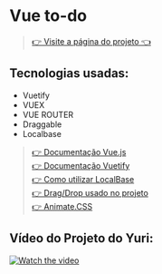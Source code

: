 # Vue to-do

> [👉 Visite a página do projeto 👈](https://vue-to-do-list-rafaella.netlify.app/)<br>

## Tecnologias usadas:
- Vuetify
- VUEX
- VUE ROUTER
- Draggable
- Localbase

> [👉 Documentação Vue.js](https://v2.vuejs.org/) <br>
> [👉 Documentação Vuetify](https://vuetifyjs.com/en/) <br>
> [👉 Como utilizar LocalBase](https://www.npmjs.com/package/localbase)<br>
> [👉 Drag/Drop usado no projeto](https://vuejsexamples.com/a-drag-and-drop-implementation-for-vue-js-2/)<br>
> [👉 Animate.CSS](https://animate.style/) <br>

## Vídeo do Projeto do Yuri:
[![Watch the video](https://user-images.githubusercontent.com/44410208/127400712-2850ba05-ddaa-42ba-ab00-2ac625b168ec.png)](https://youtu.be/fL2BAYzCIZs)

